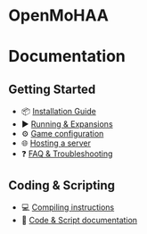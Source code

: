 OpenMoHAA
============

# Documentation

## Getting Started

- 📦 [Installation Guide](markdown/01-intro/01-installation.md)
- ▶️ [Running & Expansions](markdown/02-running/01-running.md)
- ⚙️ [Game configuration](markdown/03-configuration/01-configuration.md)
- 🌐 [Hosting a server](markdown/02-running/02-running-server.md)
- ❓ [FAQ & Troubleshooting](markdown/02-running/03-faq.md)

## Coding & Scripting

- 💻 [Compiling instructions](markdown/04-coding/01-compiling.md)
- 📝 [Code & Script documentation](markdown/04-coding/02-coding.md)
